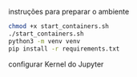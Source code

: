 instruções para preparar o ambiente
``` bash
chmod +x start_containers.sh
./start_containers.sh
python3 -m venv venv
pip install -r requirements.txt
```

configurar Kernel do Jupyter
